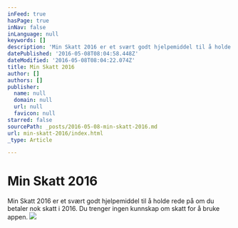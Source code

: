 ```yaml
---
inFeed: true
hasPage: true
inNav: false
inLanguage: null
keywords: []
description: 'Min Skatt 2016 er et svært godt hjelpemiddel til å holde rede på om du betaler nok skatt i 2016. Du trenger ingen kunnskap om skatt for å bruke appen. '
datePublished: '2016-05-08T08:04:58.448Z'
dateModified: '2016-05-08T08:04:22.074Z'
title: Min Skatt 2016
author: []
authors: []
publisher:
  name: null
  domain: null
  url: null
  favicon: null
starred: false
sourcePath: _posts/2016-05-08-min-skatt-2016.md
url: min-skatt-2016/index.html
_type: Article

---
```

# Min Skatt 2016

Min Skatt 2016 er et svært godt hjelpemiddel til å holde rede på om du betaler nok skatt i 2016\. Du trenger ingen kunnskap om skatt for å bruke appen. ![](https://the-grid-user-content.s3-us-west-2.amazonaws.com/363d9130-628a-47c9-84dd-048f6142793e.jpg)